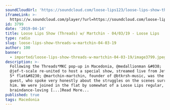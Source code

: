 ```yaml
---
soundCloudUrl: 'https://soundcloud.com/loose-lips123/loose-lips-show-threads-w-martchin-040319'
iframeLink: >-
  https://w.soundcloud.com/player/?url=https://soundcloud.com/loose-lips123/loose-lips-show-threads-w-martchin-040319&color=00aabb&auto_play=false&hide_related=false&show_comments=true&show_user=true&show_reposts=false
id: 3799
date: '2019-04-14'
title: Loose Lips Show (Threads) w/ Martchin - 04/03/19 - Loose Lips
type: radio
slug: loose-lips-show-threads-w-martchin-04-03-19
author: 100
banner:
  - imported/loose-lips-show-threads-w-martchin-04-03-19/image3799.jpeg
description: >-
  Following the Threads*MKC pop-up in Macedonia, @medallionman &#038;
  @jef-t-scale re-united to host a special show, streamed live from Jef&#8217;s
  5* flat&#8230; @martchin-martchin, founder of @btkrsh-music, was the main
  guest, who spoke very honestly about the struggles on the scenes surrounding
  him. We were joined in the flat by somewhat of a Loose Lips regular,
  braindance-loving [...]Read More...
published: true
tags: Macedonia
---
```

